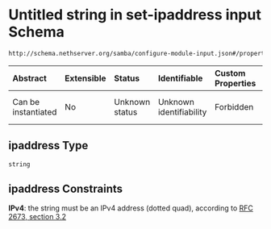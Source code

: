 # Untitled string in set-ipaddress input Schema

```txt
http://schema.nethserver.org/samba/configure-module-input.json#/properties/ipaddress
```



| Abstract            | Extensible | Status         | Identifiable            | Custom Properties | Additional Properties | Access Restrictions | Defined In                                                                                |
| :------------------ | :--------- | :------------- | :---------------------- | :---------------- | :-------------------- | :------------------ | :---------------------------------------------------------------------------------------- |
| Can be instantiated | No         | Unknown status | Unknown identifiability | Forbidden         | Allowed               | none                | [configure-module-input.json\*](samba/configure-module-input.json "open original schema") |

## ipaddress Type

`string`

## ipaddress Constraints

**IPv4**: the string must be an IPv4 address (dotted quad), according to [RFC 2673, section 3.2](https://tools.ietf.org/html/rfc2673 "check the specification")
